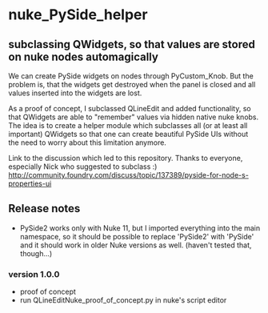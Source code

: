 # nuke_PySide_helper
## subclassing QWidgets, so that values are stored on nuke nodes automagically


We can create PySide widgets on nodes through PyCustom_Knob. But the problem is, that the widgets get destroyed when the panel is closed and all values inserted into the widgets are lost.

As a proof of concept, I subclassed QLineEdit and added functionality, so that QWidgets are able to "remember" values via hidden native nuke knobs.
The idea is to create a helper module which subclasses all (or at least all important) QWidgets so that one can create beautiful PySide UIs without the need to worry about this limitation anymore.

Link to the discussion which led to this repository.
Thanks to everyone, especially Nick who suggested to subclass :) <br>
http://community.foundry.com/discuss/topic/137389/pyside-for-node-s-properties-ui


## Release notes

- PySide2 works only with Nuke 11, but I imported everything into the main namespace, so it should be possible to replace 'PySide2' with 'PySide' and it should work in older Nuke versions as well. (haven't tested that, though...)

### version 1.0.0
- proof of concept
- run QLineEditNuke_proof_of_concept.py in nuke's script editor